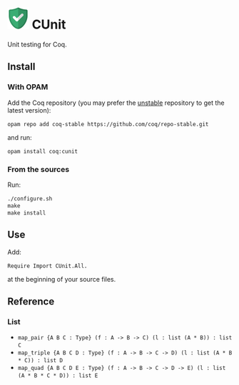 # ![Logo](https://raw.githubusercontent.com/clarus/icons/master/shield-48.png) CUnit
Unit testing for Coq.

## Install
### With OPAM
Add the Coq repository (you may prefer the [unstable](https://github.com/coq/repo-unstable) repository to get the latest version):

    opam repo add coq-stable https://github.com/coq/repo-stable.git

and run:

    opam install coq:cunit

### From the sources
Run:

    ./configure.sh
    make
    make install

## Use
Add:

    Require Import CUnit.All.

at the beginning of your source files.

## Reference
### List
* `map_pair {A B C : Type} (f : A -> B -> C) (l : list (A * B)) : list C`
* `map_triple {A B C D : Type} (f : A -> B -> C -> D) (l : list (A * B * C)) : list D`
* `map_quad {A B C D E : Type} (f : A -> B -> C -> D -> E) (l : list (A * B * C * D)) : list E`
